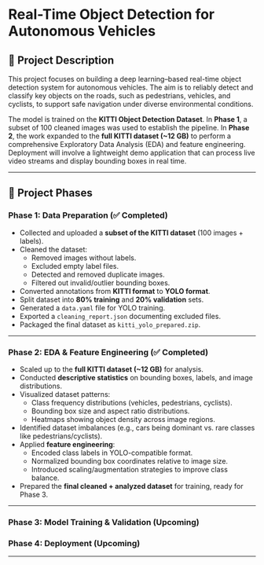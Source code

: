 # Real-Time Object Detection for Autonomous Vehicles  

## 📌 Project Description  
This project focuses on building a deep learning–based real-time object detection system for autonomous vehicles. The aim is to reliably detect and classify key objects on the roads, such as pedestrians, vehicles, and cyclists, to support safe navigation under diverse environmental conditions.  

The model is trained on the **KITTI Object Detection Dataset**. In **Phase 1**, a subset of 100 cleaned images was used to establish the pipeline. In **Phase 2**, the work expanded to the **full KITTI dataset (~12 GB)** to perform a comprehensive Exploratory Data Analysis (EDA) and feature engineering. Deployment will involve a lightweight demo application that can process live video streams and display bounding boxes in real time.  

---

## 🚀 Project Phases  

### **Phase 1: Data Preparation (✅ Completed)**  
- Collected and uploaded a **subset of the KITTI dataset** (100 images + labels).  
- Cleaned the dataset:  
  - Removed images without labels.  
  - Excluded empty label files.  
  - Detected and removed duplicate images.  
  - Filtered out invalid/outlier bounding boxes.  
- Converted annotations from **KITTI format** to **YOLO format**.  
- Split dataset into **80% training** and **20% validation** sets.  
- Generated a `data.yaml` file for YOLO training.  
- Exported a `cleaning_report.json` documenting excluded files.  
- Packaged the final dataset as `kitti_yolo_prepared.zip`.  

---

### **Phase 2: EDA & Feature Engineering (✅ Completed)**  
- Scaled up to the **full KITTI dataset (~12 GB)** for analysis.  
- Conducted **descriptive statistics** on bounding boxes, labels, and image distributions.  
- Visualized dataset patterns:  
  - Class frequency distributions (vehicles, pedestrians, cyclists).  
  - Bounding box size and aspect ratio distributions.  
  - Heatmaps showing object density across image regions.  
- Identified dataset imbalances (e.g., cars being dominant vs. rare classes like pedestrians/cyclists).  
- Applied **feature engineering**:  
  - Encoded class labels in YOLO-compatible format.  
  - Normalized bounding box coordinates relative to image size.  
  - Introduced scaling/augmentation strategies to improve class balance.  
- Prepared the **final cleaned + analyzed dataset** for training, ready for Phase 3.  

---

### **Phase 3: Model Training & Validation (Upcoming)**  

### **Phase 4: Deployment (Upcoming)**  

---
